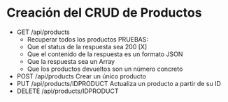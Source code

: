 # Creación del CRUD de Productos

- GET /api/products
    - Recuperar todos los productos
    PRUEBAS:
    - Que el status de la respuesta sea 200 [X]
    - Que el contenido de la respuesta es un formato JSON
    - Que la respuesta sea un Array
    - Que los productos devueltos son un número concreto
- POST /api/products
    Crear un único producto
- PUT /api/products/IDPRODUCT
    Actualiza un producto a partir de su ID
- DELETE /api/products/IDPRODUCT